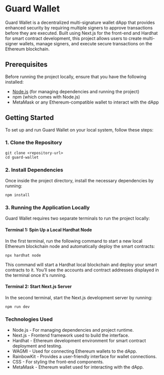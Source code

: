 # Guard Wallet

Guard Wallet is a decentralized multi-signature wallet dApp that provides enhanced security by requiring multiple signers to approve transactions before they are executed. Built using Next.js for the front-end and Hardhat for smart contract development, this project allows users to create multi-signer wallets, manage signers, and execute secure transactions on the Ethereum blockchain.

## Prerequisites

Before running the project locally, ensure that you have the following installed:

-   [Node.js](https://nodejs.org/) (for managing dependencies and running the project)
-   npm (which comes with Node.js)
-   MetaMask or any Ethereum-compatible wallet to interact with the dApp

## Getting Started

To set up and run Guard Wallet on your local system, follow these steps:

### 1. Clone the Repository

```
git clone <repository-url>
cd guard-wallet
```

### 2. Install Dependencies

Once inside the project directory, install the necessary dependencies by running:

```
npm install
```

### 3. Running the Application Locally

Guard Wallet requires two separate terminals to run the project locally:

#### Terminal 1: Spin Up a Local Hardhat Node

In the first terminal, run the following command to start a new local Ethereum blockchain node and automatically deploy the smart contracts:

```
npx hardhat node
```

This command will start a Hardhat local blockchain and deploy your smart contracts to it. You’ll see the accounts and contract addresses displayed in the terminal once it's running.

#### Terminal 2: Start Next.js Server

In the second terminal, start the Next.js development server by running:

```
npm run dev
```

### Technologies Used

-   Node.js - For managing dependencies and project runtime.
-   Next.js - Frontend framework used to build the interface.
-   Hardhat - Ethereum development environment for smart contract deployment and testing.
-   WAGMI - Used for connecting Ethereum wallets to the dApp.
-   RainbowKit - Provides a user-friendly interface for wallet connections.
-   CSS - For styling the front-end components.
-   MetaMask - Ethereum wallet used for interacting with the dApp.
